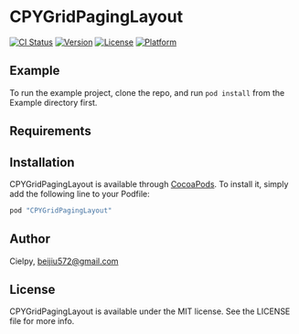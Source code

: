 # CPYGridPagingLayout

[![CI Status](http://img.shields.io/travis/Cielpy/CPYGridPagingLayout.svg?style=flat)](https://travis-ci.org/Cielpy/CPYGridPagingLayout)
[![Version](https://img.shields.io/cocoapods/v/CPYGridPagingLayout.svg?style=flat)](http://cocoapods.org/pods/CPYGridPagingLayout)
[![License](https://img.shields.io/cocoapods/l/CPYGridPagingLayout.svg?style=flat)](http://cocoapods.org/pods/CPYGridPagingLayout)
[![Platform](https://img.shields.io/cocoapods/p/CPYGridPagingLayout.svg?style=flat)](http://cocoapods.org/pods/CPYGridPagingLayout)

## Example

To run the example project, clone the repo, and run `pod install` from the Example directory first.

## Requirements

## Installation

CPYGridPagingLayout is available through [CocoaPods](http://cocoapods.org). To install
it, simply add the following line to your Podfile:

```ruby
pod "CPYGridPagingLayout"
```

## Author

Cielpy, beijiu572@gmail.com

## License

CPYGridPagingLayout is available under the MIT license. See the LICENSE file for more info.
